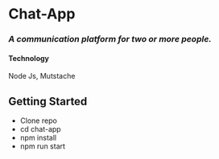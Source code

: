 # Chat-App

### *A communication platform for two or more people.*

#### Technology
Node Js, Mutstache

## Getting Started
- Clone repo
- cd chat-app
- npm install
- npm run start
